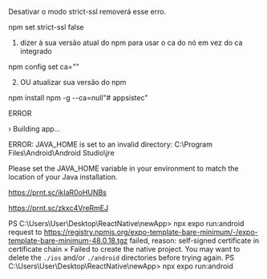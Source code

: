 Desativar o modo strict-ssl removerá esse erro.

npm set strict-ssl false

1) dizer à sua versão atual do npm para usar o ca do nó em vez do ca integrado

npm config set ca=""

2) OU atualizar sua versão do npm

npm install npm -g --ca=null"# appsistec" 

ERROR


› Building app...

ERROR: JAVA_HOME is set to an invalid directory: C:\Program Files\Android\Android Studio\jre

Please set the JAVA_HOME variable in your environment to match the
location of your Java installation.

https://prnt.sc/ikIaR0oHUNBs


https://prnt.sc/zkxc4VreRmEJ


PS C:\Users\User\Desktop\ReactNative\newApp> npx expo run:android
request to https://registry.npmjs.org/expo-template-bare-minimum/-/expo-template-bare-minimum-48.0.18.tgz failed, reason: self-signed certificate in certificate chain
× Failed to create the native project.
You may want to delete the `./ios` and/or `./android` directories before trying again.
PS C:\Users\User\Desktop\ReactNative\newApp> npx expo run:android

